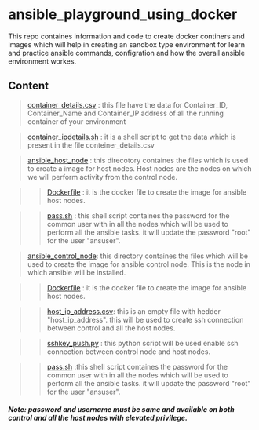 # ansible_playground_using_docker

This repo containes information and code to create docker continers and images which will help in creating an sandbox type environment for learn and practice ansible commands, configration and how the overall ansible environment workes.

## Content

> [container_details.csv](container_details.csv) : this file have the data for Container_ID, Container_Name and Container_IP address of all the running container of your environment


> [container_ipdetails.sh](container_ipdetails.sh) :  it is a shell script to get the data which is present in the file conteiner_details.csv


> [ansible_host_node](./ansible_host_node/) : this direcotory containes the files which is used to create a image for host nodes. Host nodes are the nodes on which we will perform activity from the control node.

>> [Dockerfile](./ansible_host_node/Dockerfile) : it is the docker file to create the image for ansible host nodes.

>> [pass.sh](./ansible_host_node/pass.sh) : this shell script containes the password for the common user with in all the nodes which will be used to perform all the ansible tasks. it will update the password "root" for the user "ansuser".


>[ansible_control_node](./ansible_control_node/): this directory containes the files which will be used to create the image for ansible control node. This is the node in which ansible will be installed.

>> [Dockerfile](./ansible_control_node/Dockerfile) : it is the docker file to create the image for ansible host nodes.

>>[host_ip_address.csv](./ansible_control_node/host_ip_address.csv): this is an empty file with hedder "host_ip_address". this will be used to create ssh connection between control and all the host nodes.

>>[sshkey_push.py](./ansible_control_node/sshkey_push.py) : this python script will be used enable ssh connection between control node and host nodes.

>>[pass.sh](./ansible_control_node/pass.sh) :this shell script containes the password for the common user with in all the nodes which will be used to perform all the ansible tasks. it will update the password "root" for the user "ansuser".

#### ***Note: password and username must be same and available on both control and all the host nodes with elevated privilege.***
